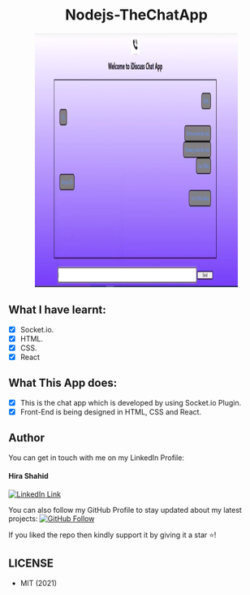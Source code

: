 <h1 align="center">Nodejs-TheChatApp</h1>
<a href="#">
  <div align="center" >
    <img src="chat.png" width='400' height = '500'/>
  </div>
</a>

## What I have learnt:
- [x] Socket.io.
- [x] HTML.
- [x] CSS.
- [x] React

## What This App does:
- [x] This is the chat app which is developed by using Socket.io Plugin.
- [x] Front-End is being designed in HTML, CSS and React.

## Author
You can get in touch with me on my LinkedIn Profile:

#### Hira Shahid
[![LinkedIn Link](https://img.shields.io/badge/Connect-thehirashahid-blue.svg?logo=linkedin&longCache=true&style=social&label=Connect
)](https://www.linkedin.com/in/thehirashahid)

You can also follow my GitHub Profile to stay updated about my latest projects: [![GitHub Follow](https://img.shields.io/badge/Connect-hirashahid-blue.svg?logo=Github&longCache=true&style=social&label=Follow)](https://github.com/hirashahid)

If you liked the repo then kindly support it by giving it a star ⭐!

## LICENSE
- MIT (2021)
